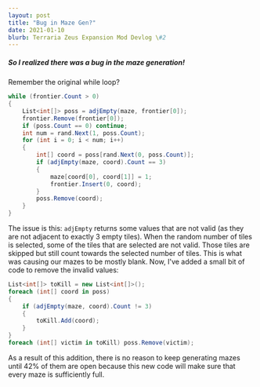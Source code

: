 ```yaml
---
layout: post
title: "Bug in Maze Gen?"
date: 2021-01-10
blurb: Terraria Zeus Expansion Mod Devlog \#2
---
```


##### So I realized there was a bug in the maze generation!

Remember the original while loop?

```csharp
while (frontier.Count > 0)
{
    List<int[]> poss = adjEmpty(maze, frontier[0]);
    frontier.Remove(frontier[0]);
    if (poss.Count == 0) continue;
    int num = rand.Next(1, poss.Count);
    for (int i = 0; i < num; i++)
    {
        int[] coord = poss[rand.Next(0, poss.Count)];
        if (adjEmpty(maze, coord).Count == 3)
        {
            maze[coord[0], coord[1]] = 1;
            frontier.Insert(0, coord);
        }
        poss.Remove(coord);
    }
}
```

The issue is this: `adjEmpty` returns some values that are not valid (as they are not adjacent to exactly 3 empty tiles). When the random number of tiles is selected, some of the tiles that are selected are not valid. Those tiles are skipped but still count towards the selected number of tiles. This is what was causing our mazes to be mostly blank. Now, I've added a small bit of code to remove the invalid values:

```csharp
List<int[]> toKill = new List<int[]>();
foreach (int[] coord in poss)
{
    if (adjEmpty(maze, coord).Count != 3)
    {
        toKill.Add(coord);
    }
}
foreach (int[] victim in toKill) poss.Remove(victim);
```

As a result of this addition, there is no reason to keep generating mazes until 42% of them are open because this new code will make sure that every maze is sufficiently full.
